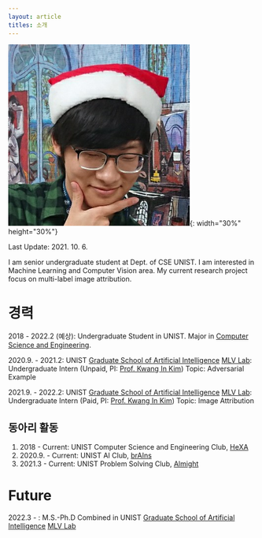 ```yaml
---
layout: article
titles: 소개
---
```


![Profile](/assets/images/YunpyoAn_profile.jpg){: width="30%" height="30%"}

Last Update: 2021. 10. 6.

I am senior undergraduate student at Dept. of CSE UNIST. 
I am interested in Machine Learning and Computer Vision area.
My current research project focus on multi-label image attribution.

# 경력

2018 - 2022.2 (예상): Undergraduate Student in UNIST.
Major in [Computer Science and Engineering](https://cse.unist.ac.kr).

2020.9. - 2021.2: UNIST [Graduate School of Artificial Intelligence](https://aigs.unist.ac.kr) [MLV Lab](https://sites.google.com/view/mlvlab/): Undergraduate Intern (Unpaid, PI: [Prof. Kwang In Kim](https://sites.google.com/view/kimki))
Topic: Adversarial Example

2021.9. - 2022.2: UNIST [Graduate School of Artificial Intelligence](https://aigs.unist.ac.kr) [MLV Lab](https://sites.google.com/view/mlvlab/): Undergraduate Intern (Paid, PI: [Prof. Kwang In Kim](https://sites.google.com/view/kimki))
Topic: Image Attribution

## 동아리 활동

1. 2018 - Current: UNIST Computer Science and Engineering Club, [HeXA](http://www.hexa.pro)
2. 2020.9. - Current: UNIST AI Club, [brAIns](https://unist-brains.github.io)
3. 2021.3 - Current: UNIST Problem Solving Club, [Almight](https://unist-almight.github.io)

# Future

2022.3 - : M.S.-Ph.D Combined in UNIST [Graduate School of Artificial Intelligence](https://aigs.unist.ac.kr/web/index.php) [MLV Lab](https://sites.google.com/view/mlvlab/)